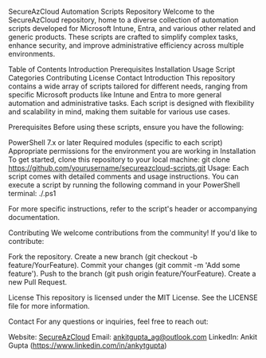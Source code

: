 SecureAzCloud Automation Scripts Repository
Welcome to the SecureAzCloud repository, home to a diverse collection of automation scripts developed for Microsoft Intune, Entra, and various other related and generic products. These scripts are crafted to simplify complex tasks, enhance security, and improve administrative efficiency across multiple environments.

Table of Contents
Introduction
Prerequisites
Installation
Usage
Script Categories
Contributing
License
Contact
Introduction
This repository contains a wide array of scripts tailored for different needs, ranging from specific Microsoft products like Intune and Entra to more general automation and administrative tasks. Each script is designed with flexibility and scalability in mind, making them suitable for various use cases.

Prerequisites
Before using these scripts, ensure you have the following:

PowerShell 7.x or later
Required modules (specific to each script)
Appropriate permissions for the environment you are working in
Installation
To get started, clone this repository to your local machine: git clone https://github.com/yourusername/secureazcloud-scripts.git
Usage: Each script comes with detailed comments and usage instructions. You can execute a script by running the following command in your PowerShell terminal:
./<script-name>.ps1

For more specific instructions, refer to the script's header or accompanying documentation.

Contributing
We welcome contributions from the community! If you'd like to contribute:

Fork the repository.
Create a new branch (git checkout -b feature/YourFeature).
Commit your changes (git commit -m 'Add some feature').
Push to the branch (git push origin feature/YourFeature).
Create a new Pull Request.

License
This repository is licensed under the MIT License. See the LICENSE file for more information.

Contact
For any questions or inquiries, feel free to reach out:

Website: [SecureAzCloud](https://secureazcloud.com/)
Email: ankitgupta_ag@outlook.com
LinkedIn: Ankit Gupta (https://www.linkedin.com/in/ankytgupta)



